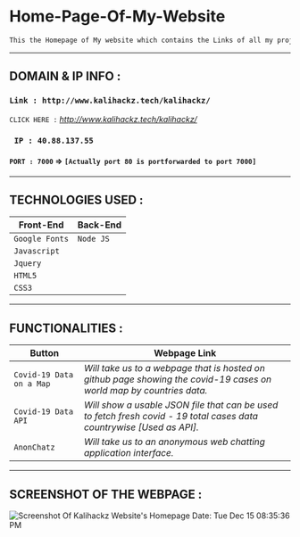 # Home-Page-Of-My-Website

```html
This the Homepage of My website which contains the Links of all my projects regarding web development
```

---------------------------------------------------------------------------------------------------------------------------------------------------

## DOMAIN & IP INFO :

### `Link : http://www.kalihackz.tech/kalihackz/`

`CLICK HERE :` *http://www.kalihackz.tech/kalihackz/* 

### ` IP : 40.88.137.55` 
#### ` PORT : 7000 ` => `[Actually port 80 is portforwarded to port 7000]` 

---------------------------------------------------------------------------------------------------------------------------------------------------

## TECHNOLOGIES USED :

Front-End | Back-End
----------|---------  
`Google Fonts` | `Node JS`
`Javascript` |  
`Jquery` |  
`HTML5` |  
`CSS3` | 

---------------------------------------------------------------------------------------------------------------------------------------------------

## FUNCTIONALITIES :

Button | Webpage Link 
------------ | -------------
` Covid-19 Data on a Map ` | *Will take us to a webpage that is hosted on github page showing the covid-19 cases on world map by countries data.*
` Covid-19 Data API ` | *Will show a usable JSON file that can be used to fetch fresh covid - 19 total cases data countrywise [Used as API].*
` AnonChatz `| *Will take us to an anonymous web chatting application interface.*
---------------------------------------------------------------------------------------------------------------------------------------------------

## SCREENSHOT OF THE WEBPAGE :

![Screenshot Of Kalihackz Website's Homepage Date: Tue Dec 15 08:35:36 PM](https://i.imgur.com/iDaaUUo.png)
